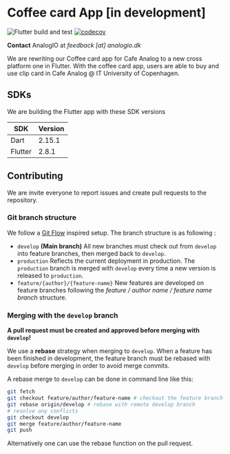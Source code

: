 # Coffee card App [in development]

![Flutter build and test](https://github.com/AnalogIO/coffeecard_app/workflows/Flutter%20build%20and%20test/badge.svg) [![codecov](https://codecov.io/gh/AnalogIO/coffeecard_app/branch/master/graph/badge.svg)](https://codecov.io/gh/AnalogIO/coffeecard_app)

**Contact** AnalogIO at *feedback [at] analogio.dk*

We are rewriting our Coffee card app for Cafe Analog to a new cross platform one in Flutter.
With the coffee card app, users are able to buy and use clip card in Cafe Analog @ IT University of Copenhagen.

## SDKs

We are building the Flutter app with these SDK versions

| SDK       | Version   |
| --------- | --------- |
| Dart      | 2.15.1    |
| Flutter   | 2.8.1     |

## Contributing

We are invite everyone to report issues and create pull requests to the repository.

### Git branch structure

We follow a [Git Flow](https://nvie.com/posts/a-successful-git-branching-model/) inspired setup. The branch structure is as following :

- `develop` **(Main  branch)** All new branches must check out from `develop` into feature branches, then merged back to `develop`.
- `production` Reflects the current deployment in production. The `production` branch is merged with `develop` every time a new version is released to `production`.
- `feature/{author}/{feature-name}` New features are developed on feature branches following the *feature / author name / feature name branch* structure.

### Merging with the `develop` branch

**A pull request must be created and approved before merging with `develop`!**

We use a **rebase** strategy when merging to `develop`. When a feature has been finished in development, the feature branch must be rebased with `develop` before merging in order to avoid merge commits.

A rebase merge to `develop` can be done in command line like this:

```bash
git fetch
git checkout feature/author/feature-name # checkout the feature branch
git rebase origin/develop # rebase with remote develop branch
# resolve any conflicts
git checkout develop
git merge feature/author/feature-name
git push
```

Alternatively one can use the rebase function on the pull request.
